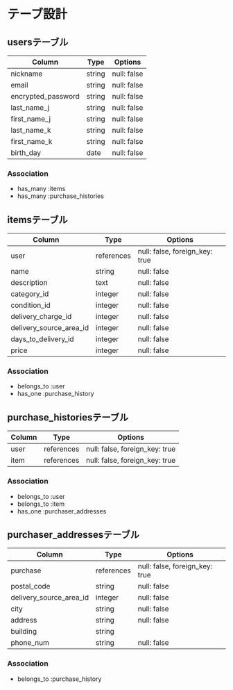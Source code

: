 # テーブ設計

## usersテーブル

| Column             | Type   | Options     |
|--------------------|--------|-------------|
| nickname           | string | null: false |
| email              | string | null: false |
| encrypted_password | string | null: false |
| last_name_j        | string | null: false |
| first_name_j       | string | null: false |
| last_name_k        | string | null: false |
| first_name_k       | string | null: false |
| birth_day          | date   | null: false |

### Association

- has_many :items
- has_many :purchase_histories


## itemsテーブル

| Column                  | Type       | Options                        |
|-------------------------|------------|--------------------------------|
| user                    | references | null: false, foreign_key: true |
| name                    | string     | null: false                    |
| description             | text       | null: false                    |
| category_id             | integer    | null: false                    |
| condition_id            | integer    | null: false                    |
| delivery_charge_id      | integer    | null: false                    |
| delivery_source_area_id | integer    | null: false                    |
| days_to_delivery_id     | integer    | null: false                    |
| price                   | integer    | null: false                    |

### Association

- belongs_to :user
- has_one :purchase_history


## purchase_historiesテーブル

| Column               | Type       | Options                        |
|----------------------|------------|--------------------------------|
| user                 | references | null: false, foreign_key: true |
| item                 | references | null: false, foreign_key: true |

### Association

- belongs_to :user
- belongs_to :item
- has_one :purchaser_addresses


## purchaser_addressesテーブル

| Column                  | Type       | Options                        |
|-------------------------|------------|--------------------------------|
| purchase                | references | null: false, foreign_key: true |
| postal_code             | string     | null: false                    |
| delivery_source_area_id | integer    | null: false                    |
| city                    | string     | null: false                    |
| address                 | string     | null: false                    |
| building                | string     |                                |
| phone_num               | string     | null: false                    |

### Association

- belongs_to :purchase_history





